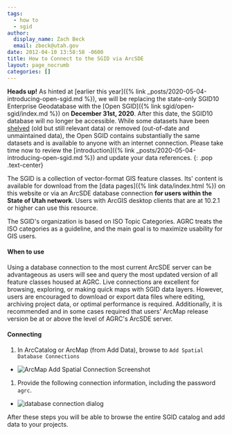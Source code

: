 ```yaml
---
tags:
  - how to
  - sgid
author:
  display_name: Zach Beck
  email: zbeck@utah.gov
date: 2012-04-10 13:58:58 -0600
title: How to Connect to the SGID via ArcSDE
layout: page_nocrumb
categories: []
---
```


**Heads up!** As hinted at [earlier this year]({% link _posts/2020-05-04-introducing-open-sgid.md %}), we will be replacing the state-only SGID10 Enterprise Geodatabase with the [Open SGID]({% link sgid/open-sgid/index.md %}) on **December 31st, 2020**. After this date, the SGID10 database will no longer be accessible. While some datasets have been [shelved](http://utah.maps.arcgis.com/home/group.html?id=8765687b7b0545668fff02d1b750f7a9#overview) (old but still relevant data) or removed (out-of-date and unmaintained data), the Open SGID contains substantially the same datasets and is available to anyone with an internet connection. Please take time now to review the [introduction]({% link _posts/2020-05-04-introducing-open-sgid.md %}) and update your data references.
{: .pop .text-center}

The SGID is a collection of vector-format GIS feature classes. Its' content is available for download from the [data pages]({% link data/index.html %}) on this website or via an ArcSDE database connection **for users within the State of Utah network**. Users with ArcGIS desktop clients that are at 10.2.1 or higher can use this resource.

The SGID's organization is based on ISO Topic Categories. AGRC treats the ISO categories as a guideline, and the main goal is to maximize usability for GIS users.

#### When to use

Using a database connection to the most current ArcSDE server can be advantageous as users will see and query the most updated version of all feature classes housed at AGRC. Live connections are excellent for browsing, exploring, or making quick maps with SGID data layers. However, users are encouraged to download or export data files where editing, archiving project data, or optimal performance is required. Additionally, it is recommended and in some cases required that users' ArcMap release version be at or above the level of AGRC's ArcSDE server.

#### Connecting

1. In ArcCatalog or ArcMap (from Add Data), browse to `Add Spatial Database Connections`
  - <img src="{% link images/connect_tree.png %}" alt="ArcMap Add Spatial Connection Screenshot" />
1. Provide the following connection information, including the password `agrc`.
  - <img src="{% link images/sgidconnect.png %}" title="database connection dialog" alt="database connection dialog" />

After these steps you will be able to browse the entire SGID catalog and add data to your projects.
